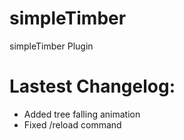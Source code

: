 # simpleTimber
simpleTimber Plugin
# Lastest Changelog:
- Added tree falling animation
- Fixed /reload command
